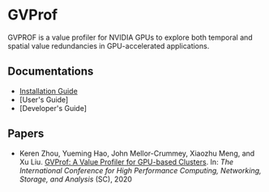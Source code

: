 # GVProf

GVPROF is a value profiler for NVIDIA GPUs to explore both temporal and spatial value redundancies in GPU-accelerated applications.

## Documentations

- [Installation Guide](https://github.com/Jokeren/GVProf/blob/master/INSTALL.md)
- [User's Guide]
- [Developer's Guide]

## Papers

- Keren Zhou, Yueming Hao, John Mellor-Crummey, Xiaozhu Meng, and Xu Liu. [GVProf: A Value Profiler for GPU-based Clusters](https://sc20.supercomputing.org/presentation/?sess=sess164&id=pap359#038;id=pap359). In: *The International Conference for High Performance Computing, Networking, Storage, and Analysis* (SC), 2020
